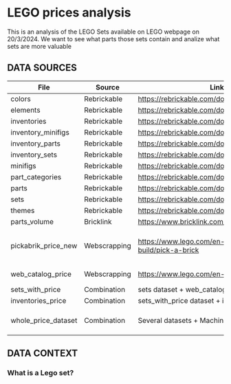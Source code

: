# LEGO prices analysis
This is an analysis of the LEGO Sets available on LEGO webpage on 20/3/2024. We want to see what parts those sets contain and analize what sets are more valuable


## DATA SOURCES

|File               |Source      |Link                                                  |Notes                            |
|-------------------|------------|------------------------------------------------------|---------------------------------|
|colors             |Rebrickable |https://rebrickable.com/downloads/                    |                                 |
|elements           |Rebrickable |https://rebrickable.com/downloads/                    |                                 |
|inventories        |Rebrickable |https://rebrickable.com/downloads/                    |                                 |
|inventory_minifigs |Rebrickable |https://rebrickable.com/downloads/                    |                                 |
|inventory_parts    |Rebrickable |https://rebrickable.com/downloads/                    |                                 |
|inventory_sets     |Rebrickable |https://rebrickable.com/downloads/                    |                                 |
|minifigs           |Rebrickable |https://rebrickable.com/downloads/                    |                                 |
|part_categories    |Rebrickable |https://rebrickable.com/downloads/                    |                                 |
|parts              |Rebrickable |https://rebrickable.com/downloads/                    |                                 |
|sets               |Rebrickable |https://rebrickable.com/downloads/                    |                                 |
|themes             |Rebrickable |https://rebrickable.com/downloads/                    |                                 |
|parts_volume       |Bricklink   |https://www.bricklink.com/catalogDownload.asp         |                                 |
|pickabrik_price_new|Webscrapping|https://www.lego.com/en-us/pick-and-build/pick-a-brick|see WebScrapping notebook + combination with elements dataset |
|web_catalog_price  |Webscrapping|https://www.lego.com/en-us/categories/price           |see WebScrapping notebook                                     |
|sets_with_price    |Combination |sets dataset + web_catalog_price dataset              |made in excel                    |
|inventories_price  |Combination |sets_with_price dataset + inventories dataset         |made in excel                    |
|whole_price_dataset|Combination |Several datasets + Machine Learning                   |see LEGO_data_processing notebook|



## DATA CONTEXT
### What is a Lego set?
